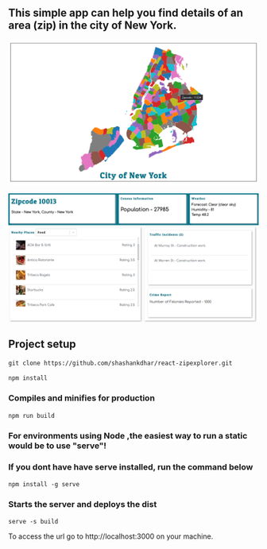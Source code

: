 ## This simple app can help you find details of an area (zip) in the city of New York.


![](images/view1.png)


![](images/view2.png)


## Project setup

```
git clone https://github.com/shashankdhar/react-zipexplorer.git
```

```
npm install
```

### Compiles and minifies for production

```
npm run build
```

### For environments using Node ,the easiest way to run a static would be to use "serve"!

### If you dont have have serve installed, run the command below

```
npm install -g serve
```

### Starts the server and deploys the dist

```
serve -s build
```

To access the url go to http://localhost:3000 on your machine.
